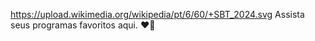 https://upload.wikimedia.org/wikipedia/pt/6/60/+SBT_2024.svg
Assista seus programas favoritos aqui. ❤️🤩
